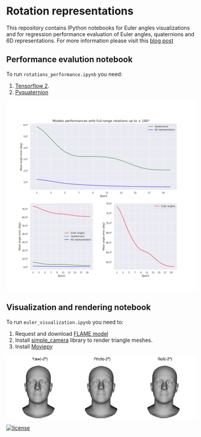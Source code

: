 # Rotation representations

This repository contains IPython notebooks for Euler angles visualizations and for regression performance evaluation of Euler angles, quaternions and 6D representations. For more information please visit this [blog post](https://medium.com/@dkostyaev/better-rotation-representations-for-accurate-pose-estimation-e890a7e1317f)


## Performance evalution notebook

To run `rotations_performance.ipynb` you need:

1. [Tensorflow 2](https://www.tensorflow.org).
2. [Pyquaternion](https://github.com/KieranWynn/pyquaternion)

![plot](assets/plot180.png)


## Visualization and rendering notebook

To run `euler_visualization.ipynb` you need to:

1. Request and download [FLAME model](https://flame.is.tue.mpg.de/)
2. Install [simple_camera](https://github.com/kostyaev/simple_camera) library to render triangle meshes.
3. Install [Moviepy](https://github.com/Zulko/moviepy)

![animation](assets/ypr_anim_optim.gif)



[![license](https://img.shields.io/github/license/DAVFoundation/captain-n3m0.svg?style=flat-square)](https://github.com/DAVFoundation/captain-n3m0/blob/master/LICENSE)
